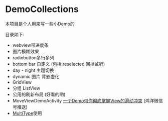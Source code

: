 # DemoCollections

本项目是个人用来写一些小Demo的

目录如下:
- webview带进度条
- 图片模糊效果
- radiobutton多行多列
- bottom bar 自定义 (包括,reselected 回掉监听)
- day - night 主题切换
- dynamic  图片 背影虚化
- GridView
- 分组 ListView
- 公用的刷新布局 (好看的哟)
- MoveViewDemoActivity [一个Demo带你彻底掌握View的滑动冲突](http://blog.csdn.net/tyk0910/article/details/53414299) (鸿洋微信号推送)
- [MultiType](https://github.com/drakeet/MultiType)使用